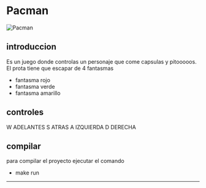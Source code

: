 # Pacman
![Pacman](https://cdn.hobbyconsolas.com/sites/navi.axelspringer.es/public/media/image/2022/04/pac-man-2682107.jpg?tf=1920x)

## introduccion
Es un juego donde controlas un personaje que come capsulas y pitooooos.
El prota tiene que escapar de 4 fantasmas 
- fantasma rojo
- fantasma verde
- fantasma amarillo 
## controles
W ADELANTES
S ATRAS
A IZQUIERDA 
D DERECHA
## compilar 
para compilar el proyecto ejecutar el comando 
 - make run
 ---
 